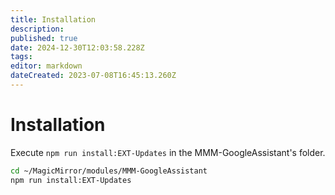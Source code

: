 ```yaml
---
title: Installation
description: 
published: true
date: 2024-12-30T12:03:58.228Z
tags: 
editor: markdown
dateCreated: 2023-07-08T16:45:13.260Z
---
```


# Installation
Execute `npm run install:EXT-Updates` in the MMM-GoogleAssistant's folder.

 ```sh
 cd ~/MagicMirror/modules/MMM-GoogleAssistant
 npm run install:EXT-Updates
 ```
 
